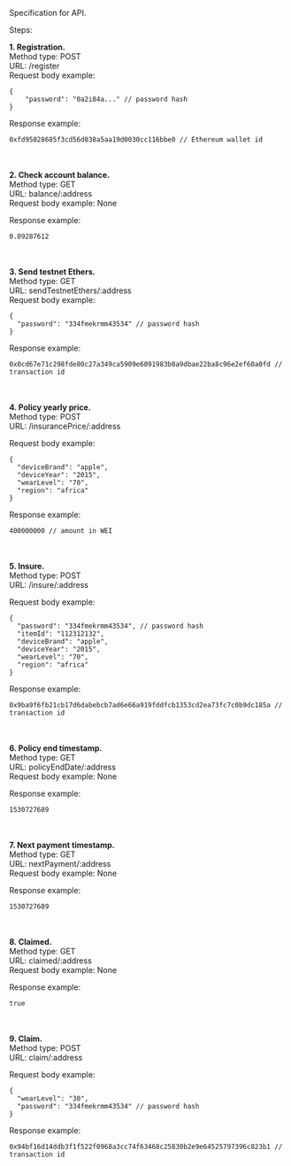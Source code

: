 Specification for API.

Steps:

<b>1. Registration.</b><br/>
Method type: POST<br/>
URL: /register<br/>
Request body example:
```
{
	"password": "0a2i84a..." // password hash
}
```
Response example:
```
0xfd95028685f3cd56d038a5aa19d0030cc116bbe0 // Ethereum wallet id
```
<br/>
<br/>
<b>2. Check account balance.</b><br/>
Method type: GET<br/>
URL: balance/:address <br/>
Request body example: 
None

Response example:
```
0.09287612
```
<br/>
<br/>
<b>3. Send testnet Ethers.</b><br/>
Method type: GET <br/>
URL: sendTestnetEthers/:address <br/>
Request body example:

```
{
  "password": "334fmekrmm43534" // password hash
}
```

Response example:
```
0x0cd67e71c298fde80c27a349ca5909e6091983b0a9dbae22ba8c96e2ef60a0fd // transaction id
```
<br/>
<br/>
<b>4. Policy yearly price.</b><br/>
Method type: POST<br/>
URL: /insurancePrice/:address<br/>

Request body example:
```
{
  "deviceBrand": "apple",
  "deviceYear": "2015",
  "wearLevel": "70",
  "region": "africa"
}
```

Response example:
```
400000000 // amount in WEI
```
<br/>
<br/>
<b>5. Insure.</b><br/>
Method type: POST<br/>
URL: /insure/:address<br/>

Request body example:
```
{
  "password": "334fmekrmm43534", // password hash
  "itemId": "112312132",
  "deviceBrand": "apple",
  "deviceYear": "2015",
  "wearLevel": "70",
  "region": "africa"
}
```

Response example:
```
0x9ba9f6fb21cb17d6dabebcb7ad6e66a919fddfcb1353cd2ea73fc7c0b9dc185a // transaction id
```
<br/>
<br/>
<b>6. Policy end timestamp.</b><br/>
Method type: GET <br/>
URL: policyEndDate/:address <br/>
Request body example:
None

Response example:
```
1530727689
```

<br/>
<br/>
<b>7. Next payment timestamp.</b><br/>
Method type: GET <br/>
URL: nextPayment/:address <br/>
Request body example:
None

Response example:
```
1530727689
```

<br/>
<br/>
<b>8. Claimed.</b><br/>
Method type: GET <br/>
URL: claimed/:address <br/>
Request body example:
None

Response example:
```
true
```

<br/>
<br/>
<b>9. Claim.</b><br/>
Method type: POST <br/>
URL: claim/:address <br/>

Request body example:
```
{
  "wearLevel": "30",
  "password": "334fmekrmm43534" // password hash
}
```

Response example:
```
0x94bf16d14ddb3f1f522f0968a3cc74f63468c25830b2e9e64525797396c823b1 // transaction id
```
